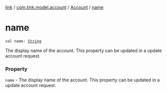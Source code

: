 [link](../../index.md) / [com.tink.model.account](../index.md) / [Account](index.md) / [name](./name.md)

# name

`val name: `[`String`](https://kotlinlang.org/api/latest/jvm/stdlib/kotlin/-string/index.html)

The display name of the account. This property can be updated in a update account request.

### Property

`name` - The display name of the account. This property can be updated in a update account request.